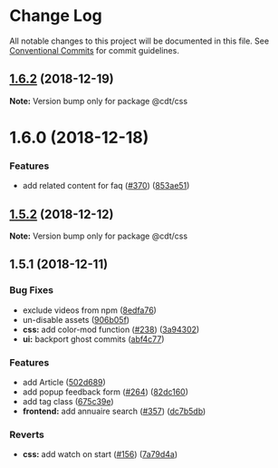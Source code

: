 # Change Log

All notable changes to this project will be documented in this file.
See [Conventional Commits](https://conventionalcommits.org) for commit guidelines.

## [1.6.2](https://github.com/SocialGouv/code-du-travail-css/compare/v1.6.1...v1.6.2) (2018-12-19)

**Note:** Version bump only for package @cdt/css





# 1.6.0 (2018-12-18)


### Features

* add related content for faq ([#370](https://github.com/SocialGouv/code-du-travail-css/issues/370)) ([853ae51](https://github.com/SocialGouv/code-du-travail-css/commit/853ae51))





## [1.5.2](https://github.com/SocialGouv/code-du-travail-css/compare/v1.5.1...v1.5.2) (2018-12-12)

**Note:** Version bump only for package @cdt/css





## 1.5.1 (2018-12-11)


### Bug Fixes

* exclude videos from npm ([8edfa76](https://github.com/SocialGouv/code-du-travail-css/commit/8edfa76))
* un-disable assets ([906b05f](https://github.com/SocialGouv/code-du-travail-css/commit/906b05f))
* **css:** add color-mod function ([#238](https://github.com/SocialGouv/code-du-travail-css/issues/238)) ([3a94302](https://github.com/SocialGouv/code-du-travail-css/commit/3a94302))
* **ui:** backport ghost commits ([abf4c77](https://github.com/SocialGouv/code-du-travail-css/commit/abf4c77))


### Features

* add Article ([502d689](https://github.com/SocialGouv/code-du-travail-css/commit/502d689))
* add popup feedback form ([#264](https://github.com/SocialGouv/code-du-travail-css/issues/264)) ([82dc160](https://github.com/SocialGouv/code-du-travail-css/commit/82dc160))
* add tag class ([675c39e](https://github.com/SocialGouv/code-du-travail-css/commit/675c39e))
* **frontend:** add annuaire search ([#357](https://github.com/SocialGouv/code-du-travail-css/issues/357)) ([dc7b5db](https://github.com/SocialGouv/code-du-travail-css/commit/dc7b5db))


### Reverts

* **css:** add watch on start ([#156](https://github.com/SocialGouv/code-du-travail-css/issues/156)) ([7a79d4a](https://github.com/SocialGouv/code-du-travail-css/commit/7a79d4a))
